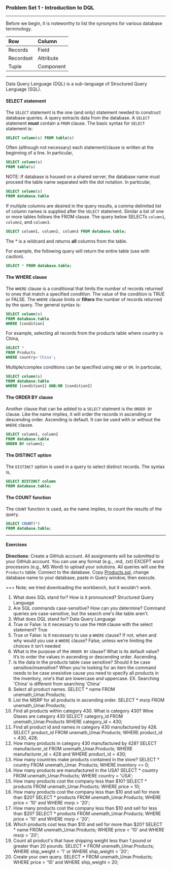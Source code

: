 ### Problem Set 1 - Introduction to DQL 
---

Before we begin, it is noteworthy to list the synonyms for various database terminology.  

|Row |Column   | 
|:--- |:---- |
|Records  | Field |
| Recordset | Attribute |
|Tuple | Component  |

---

Data Query Language (DQL) is a sub-language of Structured Query Language (SQL).  

#### SELECT statement

The `SELECT` statement is the one (and only) statement needed to construct database queries.  A query extracts data from the database.  A `SELECT` statement **must** contain a `FROM` clause.  The basic syntax for `SELECT` statement is:

```SQL
SELECT column(s) FROM table(s)
```

Often (although not necessary) each statement/clause is written at the beginning of a line.  In particular, 

```SQL
SELECT column(s) 
FROM table(s)
```

NOTE: If database is housed on a shared server, the database name must proceed the table name separated with the dot notation.  In particular, 

```SQL
SELECT column(s) 
FROM database.table
```

If multiple columns are desired in the query results, a comma delimited list of column names is supplied after the `SELECT` statement. Similar a list of one or more tables follows the FROM clause.   The query below SELECTs `column1`, `column2`, and `column3`. 


```SQL
SELECT column1, column2, column3 FROM database.table;
```



The * is a wildcard and returns **all** columns from the table.  

For example, the following query will return the entire table (use with caution).

```SQL
SELECT * FROM database.table;
```


#### The WHERE clause

The `WHERE` clause is a conditional that limits the number of records returned to ones that match a specified *condition*.  The value of the condition is TRUE or FALSE.  The `WHERE` clause limits or **filters** the number of records returned by the query. The general syntax is:

```SQL
SELECT column(s)
FROM database.table
WHERE [condition]
```
For example, selecting all records from the products table where country is China, 

```SQL
SELECT *
FROM Products
WHERE country='China';
```


Multiple/complex conditions can be specified using `AND` or `OR`.  In particular,

```SQL
SELECT column(s)
FROM database.table
WHERE [condition1] AND/OR [condition2]
```


#### The ORDER BY clause

Another clause that can be added to a `SELECT` statment is the `ORDER BY` clause.  Like the name implies, it will order the records in ascending or descending order.  Ascending is default.  It can be used with or without the `WHERE` clause.  

```SQL
SELECT column1, column2
FROM database.table
ORDER BY column2;
```

#### The DISTINCT option

The `DISTINCT` option is used in a query to select distinct records.  The syntax is, 

```SQL
SELECT DISTINCT column
FROM database.table;
```



#### The COUNT function

The `COUNT` function is used, as the name implies, to count the results of the query.    

```SQL
SELECT COUNT(*)
FROM database.table;
```

---

#### Exercises

**Directions**: Create a GitHub account.  All assignments will be submitted to your GitHub account.  You can use any format (e.g., .md, .txt) EXCEPT word processors (e.g., MS Word) to upload your solutions.  All queries will use the `Products` table.  Connect to the database.  Copy [Products.sql](https://github.com/jamesquinlan/mat301/tree/master/products), change database name to your database, paste in Query window, then execute.

===
Note; we tried downloading the workbench, but it wouldn't work. 
1. What does SQL stand for?  How is it pronounced?
Structured Query Language
2. Are SQL commands case-sensitive?  How can you determine? 
Command queries are case-sensitive, but the search one's like table aren't.
3. What does DQL stand for?
Data Query Language
4. True or False:  Is it necessary to use the `FROM` clause with the select statement? 
True
5. True or False:  Is it necessary to use a `WHERE` clause?  If not, when and why would you use a `WHERE` clause?
False, unless we’re limiting the choices it isn’t needed
6. What is the purpose of the `ORDER BY` clause?  What is its default value?
It’s to order the values in ascending or descending order. Ascending.
7. Is the data in the products table case sensitive?  Should it be case sensitive/insensitive? 
When you're looking for an item the command needs to be case snesistive cause you need to specify all products in the inventory, one's that are lowercase and uppercase. EX. Searching 'China' is different from searching 'China'
8. Select all product names.
SELECT * name 
FROM unemath_Umar.Products;
9. List the MSRP for all products in ascending order.
SELECT * msrp
FROM unemath_Umar.Products;
10. Find all products within  category 430.  What is category 430?
Wine Glases are category 430
SELECT category_id
FROM unemath_Umar.Products 
WHERE category_id = 430;
11. Find all product id and names in category 430 manufactured by 428.
SELECT product_id
FROM unemath_Umar.Products;
WHERE product_id = 430, 428;
12. How many products in category 430 manufactured by 428?
SELECT manufacturer_id
FROM unemath_Umar.Products;
WHERE manufacturer_id = 428 and
WHERE product_id = 430;
13. How many countries make products contained in the store?
SELECT * country
FROM unemath_Umar. Products;
WHERE inventory <> 0;
14. How many products are manufactured in the USA?
SELECT * country
FROM unemath_Umar.Products;
WHERE country = 'USA';
15. How many products cost the company less than $10?
SELECT * products
FROM unemath_Umar.Products;
WHERE price < 10;
16. How many products cost the company less than $10 and sell for more than $20?
SELECT * products
FROM unemath_Umar.Products;
WHERE price < '10' and
WHERE msrp > '20';
17. How many products cost the company less than $10 and sell for less than $20?
SELECT * products
FROM unemath_Umar.Products;
WHERE price < '10' and
WHERE msrp < '20';
18. Which products cost less than $10 and sell for more than $20?
SELECT * name
FROM unemath_Umar.Products;
WHERE price < '10' and
WHERE msrp > '20';
19. Count all product's that have shipping weight less than 1 pound or greater than 20 pounds.
SELECT * 
FROM unemath_Umar.Products;
WHERE ship_weight < '1' or
WHERE ship_weight > '20';
20. Create your own query.
SELECT *
FROM unemath_Umar.Products;
WHERE price > '10' and
WHERE ship_weight < 20;
